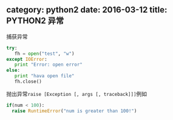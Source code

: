 category: python2
date: 2016-03-12
title: PYTHON2 异常
---
捕获异常
```python
try:
   fh = open("test", "w")
except IOError:
   print "Error: open error"
else:
   print "hava open file"
   fh.close()
```
抛出异常`raise [Exception [, args [, traceback]]]`例如
```python
if(num < 100):
  raise RuntimeError("num is greater than 100!")
```
